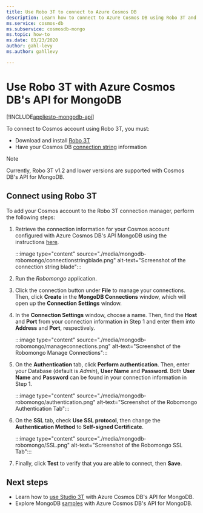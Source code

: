 ```yaml
---
title: Use Robo 3T to connect to Azure Cosmos DB
description: Learn how to connect to Azure Cosmos DB using Robo 3T and Azure Cosmos DB's API for MongoDB
ms.service: cosmos-db
ms.subservice: cosmosdb-mongo
ms.topic: how-to
ms.date: 03/23/2020
author: gahl-levy
ms.author: gahllevy

---
```

# Use Robo 3T with Azure Cosmos DB's API for MongoDB
[!INCLUDE[appliesto-mongodb-api](includes/appliesto-mongodb-api.md)]

To connect to Cosmos account using Robo 3T, you must:

* Download and install [Robo 3T](https://robomongo.org/)
* Have your Cosmos DB [connection string](connect-mongodb-account.md) information

> [!NOTE]
> Currently, Robo 3T v1.2 and lower versions are supported with Cosmos DB's API for MongoDB.

## Connect using Robo 3T

To add your Cosmos account to the Robo 3T connection manager, perform the following steps:

1. Retrieve the connection information for your Cosmos account configured with Azure Cosmos DB's API MongoDB using the instructions [here](connect-mongodb-account.md).

    :::image type="content" source="./media/mongodb-robomongo/connectionstringblade.png" alt-text="Screenshot of the connection string blade":::
2. Run the *Robomongo* application.

3. Click the connection button under **File** to manage your connections. Then, click **Create** in the **MongoDB Connections** window, which will open up the **Connection Settings** window.

4. In the **Connection Settings** window, choose a name. Then, find the **Host** and **Port** from your connection information in Step 1 and enter them into **Address** and **Port**, respectively.

    :::image type="content" source="./media/mongodb-robomongo/manageconnections.png" alt-text="Screenshot of the Robomongo Manage Connections":::
5. On the **Authentication** tab, click **Perform authentication**. Then, enter your Database (default is *Admin*), **User Name** and **Password**.
Both **User Name** and **Password** can be found in your connection information in Step 1.

    :::image type="content" source="./media/mongodb-robomongo/authentication.png" alt-text="Screenshot of the Robomongo Authentication Tab":::
6. On the **SSL** tab, check **Use SSL protocol**, then change the **Authentication Method** to **Self-signed Certificate**.

    :::image type="content" source="./media/mongodb-robomongo/SSL.png" alt-text="Screenshot of the Robomongo SSL Tab":::
7. Finally, click **Test** to verify that you are able to connect, then **Save**.

## Next steps

- Learn how to [use Studio 3T](mongodb-mongochef.md) with Azure Cosmos DB's API for MongoDB.
- Explore MongoDB [samples](mongodb-samples.md) with Azure Cosmos DB's API for MongoDB.
